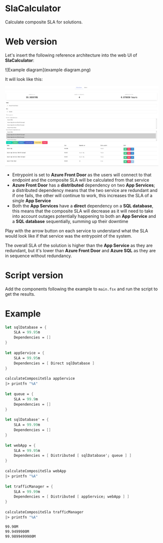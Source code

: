 # SlaCalculator

Calculate composite SLA for solutions.

# Web version

Let's insert the following reference architecture into the web UI of **SlaCalculator**:

![Example diagram](example diagram.png)

It will look like this:

![Example diagram](example.png)

* Entrypoint is set to **Azure Front Door** as the users will connect to that endpoint and the composite SLA will be calculated from that service
* **Azure Front Door** has a **distributed** dependency on two **App Services**; a distributed dependency means that the two service are redundant and if one fails, the other will continue to work, this increases the SLA of a single **App Service**
* Both the **App Services** have a **direct** dependency on a **SQL database**, this means that the composite SLA will decrease as it will need to take into account outages potentially happening to both an **App Service** and a **SQL database** sequentially, summing up their downtime

Play with the arrow button on each service to understand what the SLA would look like if that service was the entrypoint of the system.

The overall SLA of the solution is higher than the **App Service** as they are redundant, but it's lower than **Azure Front Door** and **Azure SQL** as they are in sequence without redundancy. 

# Script version

Add the components following the example to `main.fsx` and run the script to get the results.

# Example
```fsharp
let sqlDatabase = {
    SLA = 99.95m
    Dependencies = []
}

let appService = {
    SLA = 99.95m
    Dependencies = [ Direct sqlDatabase ]
}
    
calculateCompositeSla appService
|> printfn "%A"
    
let queue = {
    SLA = 99.9m
    Dependencies = []
}

let sqlDatabase' = {
    SLA = 99.99m
    Dependencies = []
}

let webApp = {
    SLA = 99.95m
    Dependencies = [ Distributed [ sqlDatabase'; queue ] ]
}

calculateCompositeSla webApp
|> printfn "%A"

let trafficManager = {
    SLA = 99.99m
    Dependencies = [ Distributed [ appService; webApp ] ]
}

calculateCompositeSla trafficManager
|> printfn "%A"
```
```
99.90M
99.9499900M
99.9899499900M
```
